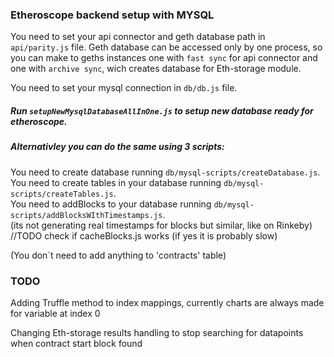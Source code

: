 ### Etheroscope backend setup with MYSQL
You need to set your api connector and geth database path in `api/parity.js` file.
Geth database can be accessed only by one process,
so you can make to geths instances one with `fast sync` for api connector
and one with `archive sync`,
wich creates database for Eth-storage module.

You need to set your mysql connection in `db/db.js` file.

##### Run `setupNewMysqlDatabaseAllInOne.js` to setup new database ready for etheroscope.

##### Alternativley you can do the same using 3 scripts: <br>
You need to create database running `db/mysql-scripts/createDatabase.js`.<br>
You need to create tables in your database running `db/mysql-scripts/createTables.js`.<br>
You need to addBlocks to your database running `db/mysql-scripts/addBlocksWIthTimestamps.js`.<br>
(its not generating real timestamps for blocks but similar, like on Rinkeby)<br>
//TODO check if cacheBlocks.js works (if yes it is probably slow)

(You don`t need to add anything to 'contracts' table)

### TODO
Adding Truffle method to index mappings, currently charts
are always made for variable at index 0

Changing Eth-storage results handling
to stop searching for datapoints when contract start block found
